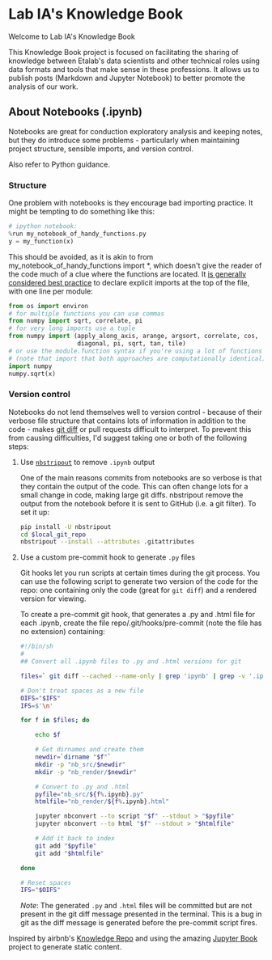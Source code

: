 # Lab IA's Knowledge Book

Welcome to Lab IA's Knowledge Book

This Knowledge Book project is focused on facilitating the sharing of knowledge between Etalab's data scientists and other technical roles using data formats and tools that make sense in these professions. It allows us to publish posts  (Markdown and Jupyter Notebook) to better promote the analysis of our work.

## About Notebooks (.ipynb)

Notebooks are great for conduction exploratory analysis and keeping notes, but they do introduce some problems - particularly when maintaining project structure, sensible imports, and version control.

Also refer to Python guidance.

### Structure

One problem with notebooks is they encourage bad importing practice. It might be tempting to do something like this:

```python
# ipython notebook:
%run my_notebook_of_handy_functions.py
y = my_function(x)
```

This should be avoided, as it is akin to from my_notebook_of_handy_functions import *, which doesn't give the reader of the code much of a clue where the functions are located. It [is generally considered best practice](https://www.python.org/dev/peps/pep-0008/#id23) to declare explicit imports at the top of the file, with one line per module:

```python
from os import environ
# for multiple functions you can use commas
from numpy import sqrt, correlate, pi
# for very long imports use a tuple
from numpy import (apply_along_axis, arange, argsort, correlate, cos,
                   diagonal, pi, sqrt, tan, tile)
# or use the module.function syntax if you're using a lot of functions
# (note that import that both approaches are computationally identical)
import numpy
numpy.sqrt(x)
```


### Version control

Notebooks do not lend themselves well to version control - because of their verbose file structure that contains lots of information in addition to the code - makes [git diff](https://git-scm.com/docs/git-diff) or pull requests difficult to interpret. To prevent this from causing difficulties, I'd suggest taking one or both of the following steps:

1. Use [`nbstripout`](https://git-scm.com/docs/git-diff) to remove `.ipynb` output

    One of the main reasons commits from ​notebooks are so verbose is that they contain the output of the code. This can often change lots for a small change in code, making large git diffs. nbstripout remove the output from the notebook before it is sent to GitHub (i.e. a git filter). To set it up:

    ```bash
    pip install -U nbstripout
    cd $local_git_repo
    nbstripout --install --attributes .gitattributes
    ```

2. Use a custom pre-commit hook to generate `.py` files

    Git hooks let you run scripts at certain times during the git process. You can use the following script to generate two version of the code for the repo: one containing only the code (great for `git diff`) and a rendered version for viewing.

    To create a pre-commit git hook, that generates a .py and .html file for each .ipynb, create the file repo/.git/hooks/pre-commit (note the file has no extension) containing:

    ```bash
    #!/bin/sh
    #
    ## Convert all .ipynb files to .py and .html versions for git

    files=` git diff --cached --name-only | grep 'ipynb' | grep -v '.ipynb_checkpoints'`

    # Don't treat spaces as a new file
    OIFS="$IFS"
    IFS=$'\n'

    for f in $files; do

        echo $f

        # Get dirnames and create them
        newdir=`dirname "$f"`
        mkdir -p "nb_src/$newdir"
        mkdir -p "nb_render/$newdir"

        # Convert to .py and .html
        pyfile="nb_src/${f%.ipynb}.py"
        htmlfile="nb_render/${f%.ipynb}.html"

        jupyter nbconvert --to script "$f" --stdout > "$pyfile"
        jupyter nbconvert --to html "$f" --stdout > "$htmlfile"

        # Add it back to index
        git add "$pyfile"
        git add "$htmlfile"

    done

    # Reset spaces
    IFS="$OIFS"
    ```

    *Note*: The generated `.py` and `.html` files will be committed but are not present in the git diff message presented in the terminal. This is a bug in git as the diff message is generated before the pre-commit script fires.



Inspired by airbnb's [Knowledge Repo](https://github.com/airbnb/knowledge-repo) and using the amazing [Jupyter Book](https://jupyterbook.org/) project to generate static content.
